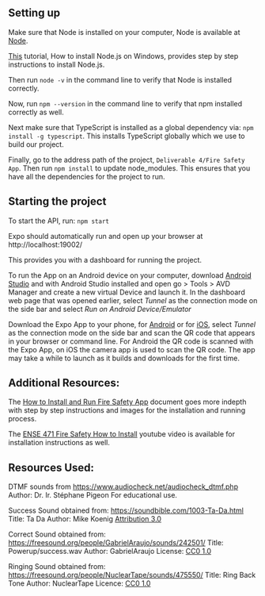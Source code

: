 ﻿## Setting up

Make sure that Node is installed on your computer, Node is available at [Node](https://nodejs.org/en/). 

[This](https://www.guru99.com/download-install-node-js.html) tutorial, How to install Node.js on Windows, provides step by step instructions to install Node.js. 

Then run `node -v` in the command line to verify that Node is installed correctly.

Now, run `npm --version` in the command line to verify that npm installed correctly as well.


Next make sure that TypeScript is installed as a global dependency via: `npm install -g typescript`. This installs TypeScript globally which we use to build our project. 

Finally, go to the address path of the project, `Deliverable 4/Fire Safety App`. Then run `npm install` to update node_modules. This ensures that you have all the dependencies for the project to run.

## Starting the project
To start the API, run: `npm start`  

Expo should automatically run and open up your browser at http://localhost:19002/

This provides you with a dashboard for running the project. 

To run the App on an Android device on your computer, download [Android Studio](https://developer.android.com/studio/) and with Android Studio installed and open go > Tools > AVD Manager and create a new virtual Device and launch it. In the dashboard web page that was opened earlier, select _Tunnel_ as the connection mode on the side bar and select _Run on Android Device/Emulator_ 

Download the Expo App to your phone, for [Android](https://play.google.com/store/apps/details?id=host.exp.exponent&referrer=www) or for [iOS](https://apps.apple.com/app/apple-store/id982107779), select _Tunnel_ as the connection mode on the side bar and scan the QR code that appears in your browser or command line. For Android the QR code is scanned with the Expo App, on iOS the camera app is used to scan the QR code. The app may take a while to launch as it builds and downloads for the first time.

## Additional Resources:
The [How to Install and Run Fire Safety App](https://github.com/AveryCameronUofR/ENSE471-FireSafety/blob/master/Deliverable%204%20-%20MVP/How%20to%20Install%20and%20Run%20Fire%20Safety%20App.pdf) document goes more indepth with step by step instructions and images for the installation and running process. 

The [ENSE 471 Fire Safety How to Install](https://www.youtube.com/watch?v=nxa4MZMsmJU) youtube video is available for installation instructions as well. 


## Resources Used:
DTMF sounds from https://www.audiocheck.net/audiocheck_dtmf.php Author: Dr. Ir. Stéphane Pigeon
For educational use.

Success Sound obtained from: https://soundbible.com/1003-Ta-Da.html Title: Ta Da Author: Mike Koenig [Attribution 3.0](https://creativecommons.org/licenses/by/3.0/)

Correct Sound obtained from: https://freesound.org/people/GabrielAraujo/sounds/242501/ Title: Powerup/success.wav Author: GabrielAraujo License: [CC0 1.0](https://creativecommons.org/publicdomain/zero/1.0/)

Ringing Sound obtained from: https://freesound.org/people/NuclearTape/sounds/475550/ Title: Ring Back Tone Author: NuclearTape Licence:  [CC0 1.0](https://creativecommons.org/publicdomain/zero/1.0/)
